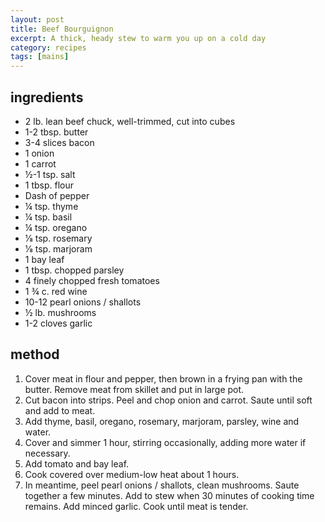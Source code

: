 ```yaml
---
layout: post
title: Beef Bourguignon
excerpt: A thick, heady stew to warm you up on a cold day
category: recipes
tags: [mains]
---
```


ingredients
-----------

* 2 lb. lean beef chuck, well-trimmed, cut into cubes
* 1-2 tbsp. butter
* 3-4 slices bacon
* 1 onion
* 1 carrot
* &frac12;-1 tsp. salt
* 1 tbsp. flour
* Dash of pepper
* &frac14; tsp. thyme
* &frac14; tsp. basil
* &frac14; tsp. oregano
* 1&frasl;8 tsp. rosemary
* 1&frasl;8 tsp. marjoram
* 1 bay leaf
* 1 tbsp. chopped parsley
* 4 finely chopped fresh tomatoes
* 1 &frac34; c. red wine
* 10-12 pearl onions / shallots
* &frac12; lb. mushrooms
* 1-2 cloves garlic

method
------

1. Cover meat in flour and pepper, then brown in a frying pan with the butter. Remove meat from skillet and put in large pot.
2. Cut bacon into strips. Peel and chop onion and carrot. Saute until soft and add to meat.
3. Add thyme, basil, oregano, rosemary, marjoram, parsley, wine and water.
4. Cover and simmer 1 hour, stirring occasionally, adding more water if necessary.
5. Add tomato and bay leaf.
6. Cook covered over medium-low heat about 1 hours.
7. In meantime, peel pearl onions / shallots, clean mushrooms. Saute together a few minutes. Add to stew when 30 minutes of cooking time remains. Add minced garlic. Cook until meat is tender.
